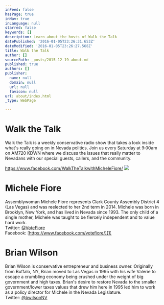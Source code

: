 ```yaml
---
inFeed: false
hasPage: true
inNav: true
inLanguage: null
starred: false
keywords: []
description: Learn about the hosts of Walk the Talk
datePublished: '2016-01-05T23:26:31.653Z'
dateModified: '2016-01-05T23:26:27.568Z'
title: Walk the Talk
author: []
sourcePath: _posts/2015-12-19-about.md
published: true
authors: []
publisher:
  name: null
  domain: null
  url: null
  favicon: null
url: about/index.html
_type: WebPage

---
```

# Walk the Talk

Walk the Talk is a weekly conservative radio show that takes a look inside what's really going on in Nevada politics.  Join us every Saturday at 9:00am on AM720 KDWN where we discuss the issues that really matter to Nevadans with our special guests, callers, and the community. 

https://www.facebook.com/WalkTheTalkwithMicheleFiore/
![](https://the-grid-user-content.s3-us-west-2.amazonaws.com/5c489678-16e3-4cdf-b466-bbbb8ee77832.jpg)

# Michele Fiore

Assemblywoman Michele Fiore represents Clark County Assembly District 4 (Las Vegas) and was reelected to her 2nd term in 2014\. Michele was born in Brooklyn, New York, and has lived in Nevada since 1993\. The only child of a single mother, Michele was taught to be fiercely independent and to value hard work.  
Twitter: [@VoteFiore][0]  
Facebook: [https://www.facebook.com/votefiore/][1]

# 

# Brian Wilson

Brian Wilson is conservative entrepreneur and business owner. Originally from Buffalo, NY, Brian moved to Las Vegas in 1995 with his wife Valerie to escape a crumbling economy being crushed under the weight of big government and high taxes. Brian's desire to restore Nevada to the smaller government/lower taxes values that drew him here in 1995 led him to work as a policy director for Michele in the Nevada Legislature.   
Twitter: [@bwilsonNV][2]

[0]: https://twitter.com/VoteFiore
[1]: https://www.facebook.com/votefiore/
[2]: https://twitter.com/bwilsonNV
